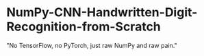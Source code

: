 # NumPy-CNN-Handwritten-Digit-Recognition-from-Scratch
"No TensorFlow, no PyTorch, just raw NumPy and raw pain."
